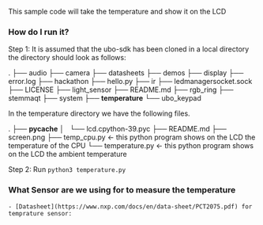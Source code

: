 This sample code will take the temperature and show it on the LCD

### How do I run it?

Step 1: It is assumed that the ubo-sdk has been cloned in a local directory
        the directory should look as follows:

.
├── audio
├── camera
├── datasheets
├── demos
├── display
├── error.log
├── hackathon
├── hello.py
├── ir
├── ledmanagersocket.sock
├── LICENSE
├── light_sensor
├── README.md
├── rgb_ring
├── stemmaqt
├── system
├── **temperature**
└── ubo_keypad
        
In the temperature directory we have the following files. 


.
├── __pycache__
│   └── lcd.cpython-39.pyc
├── README.md
├── screen.png
├── temp_cpu.py <- this python program shows on the LCD the temperature of the CPU
└── temperature.py <- this python program shows on the LCD the ambient temperature


Step 2: Run `python3 temperature.py`

### What Sensor are we using for to measure the temperature
	- [Datasheet](https://www.nxp.com/docs/en/data-sheet/PCT2075.pdf) for temprature sensor:



